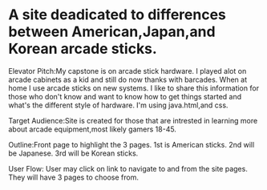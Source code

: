 # A site deadicated to differences between American,Japan,and Korean arcade sticks.

Elevator Pitch:My capstone is on arcade stick hardware. I played alot on arcade cabinets as a kid and still do now thanks with barcades. When at home I use arcade sticks on new systems. I like to share this information for those who don't know and want to know how to get things started and what's the different style of hardware. I'm using java.html,and css.

Target Audience:Site is created for those that are intrested in learning more about arcade equipment,most likely gamers 18-45.

Outline:Front page to highlight the 3 pages. 1st is American sticks. 2nd will be Japanese. 3rd will be Korean sticks.

User Flow: User may click on link to navigate to and from the site pages. They will have 3 pages to choose from.
